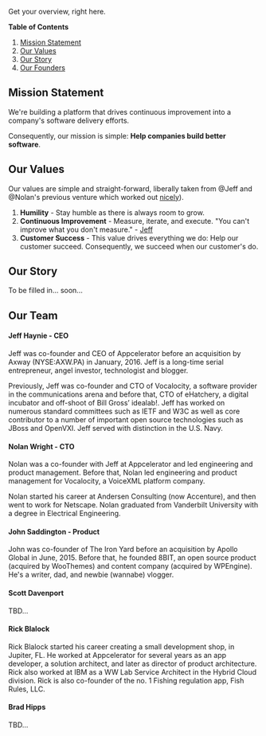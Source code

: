Get your overview, right here.

**Table of Contents**

1. [Mission Statement](https://github.com/pinpt/handbook/blob/master/0-introduction.md#mission-statement)
2. [Our Values](https://github.com/pinpt/handbook/blob/master/0-introduction.md#our-values)
3. [Our Story](https://github.com/pinpt/handbook/blob/master/0-introduction.md#our-story)
4. [Our Founders](https://github.com/pinpt/handbook/blob/master/0-introduction.md#our-founders)

## Mission Statement

We're building a platform that drives continuous improvement into a company's software delivery efforts. 

Consequently, our mission is simple: **Help companies build better software**.

## Our Values

Our values are simple and straight-forward, liberally taken from @Jeff and @Nolan's previous venture which worked out [nicely](https://techcrunch.com/2016/01/17/axway-acquires-mobile-app-development-platform-appcelerator/)).

1. **Humility** - Stay humble as there is always room to grow.
2. **Continuous Improvement** - Measure, iterate, and execute. "You can't improve what you don't measure." - [Jeff](https://www.recode.net/2016/8/5/12377644/technology-startup-investment-advice-scale-slower)
3. **Customer Success** - This value drives everything we do: Help our customer succeed. Consequently, we succeed when our customer's do.

## Our Story

To be filled in... soon...

## Our Team

#### Jeff Haynie - CEO

Jeff was co-founder and CEO of Appcelerator before an acquisition by Axway (NYSE:AXW.PA) in January, 2016. Jeff is a long-time serial entrepreneur, angel investor, technologist and blogger.

Previously, Jeff was co-founder and CTO of Vocalocity, a software provider in the communications arena and before that, CTO of eHatchery, a digital incubator and off-shoot of Bill Gross’ idealab!. Jeff has worked on numerous standard committees such as IETF and W3C as well as core contributor to a number of important open source technologies such as JBoss and OpenVXI. Jeff served with distinction in the U.S. Navy.

#### Nolan Wright - CTO

Nolan was a co-founder with Jeff at Appcelerator and led engineering and product management. Before that, Nolan led engineering and product management for Vocalocity, a VoiceXML platform company.

Nolan started his career at Andersen Consulting (now Accenture), and then went to work for Netscape. Nolan graduated from Vanderbilt University with a degree in Electrical Engineering.

#### John Saddington - Product

John was co-founder of The Iron Yard before an acquisition by Apollo Global in June, 2015. Before that, he founded 8BIT, an open source product (acquired by WooThemes) and content company (acquired by WPEngine). He's a writer, dad, and newbie (wannabe) vlogger.

#### Scott Davenport

TBD...

#### Rick Blalock

Rick Blalock started his career creating a small development shop, in Jupiter, FL.  He worked at Appcelerator for several years as an app developer, a solution architect, and later as director of product architecture.  Rick also worked at IBM as a WW Lab Service Architect in the Hybrid Cloud division.  Rick is also co-founder of the no. 1 Fishing regulation app, Fish Rules, LLC.

#### Brad Hipps

TBD...
